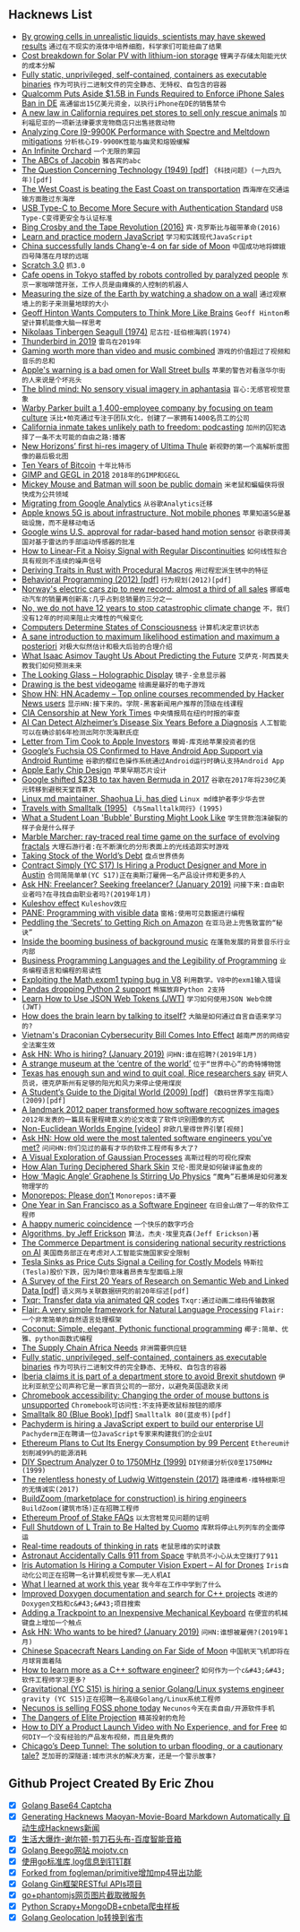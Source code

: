 ## Hacknews List


- [By growing cells in unrealistic liquids, scientists may have skewed results](https://www.theatlantic.com/science/archive/2019/01/cancer-culture-media-plasmax/579283/)  `通过在不现实的液体中培养细胞，科学家们可能扭曲了结果`
- [Cost breakdown for Solar PV with lithium-ion storage](https://pv-magazine-usa.com/2019/01/02/utility-scale-solar-power-plus-lithium-ion-storage-cost-breakdown/)  `锂离子存储太阳能光伏的成本分解`
- [Fully static, unprivileged, self-contained, containers as executable binaries](https://github.com/genuinetools/binctr#binctr)  `作为可执行二进制文件的完全静态、无特权、自包含的容器`
- [Qualcomm Puts Aside $1.5B in Funds Required to Enforce iPhone Sales Ban in DE](https://www.macrumors.com/2019/01/03/qualcomm-posts-bonds-for-german-iphone-ban/)  `高通留出15亿美元资金，以执行iPhone在DE的销售禁令`
- [A new law in California requires pet stores to sell only rescue animals](https://www.nytimes.com/2019/01/02/us/california-pet-store-rescue-law.html)  `加利福尼亚的一项新法律要求宠物商店只出售拯救动物`
- [Analyzing Core I9-9900K Performance with Spectre and Meltdown mitigations](https://www.anandtech.com/show/13659/analyzing-core-i9-9900k-performance-with-spectre-and-meltdown-hardware-mitigations)  `分析核心I9-9900K性能与幽灵和熔毁缓解`
- [An Infinite Orchard](http://www.alaricstephen.com/main-featured/2017/7/5/an-infinite-orchard)  `一个无限的果园`
- [The ABCs of Jacobin](https://www.cjr.org/special_report/the-abcs-of-jacobin-socialist-magazine.php/)  `雅各宾的abc`
- [The Question Concerning Technology (1949) [pdf]](https://www2.hawaii.edu/~freeman/courses/phil394/The%20Question%20Concerning%20Technology.pdf)  `《科技问题》(一九四九年)[pdf]`
- [The West Coast is beating the East Coast on transportation](https://www.nytimes.com/2019/01/01/nyregion/transportation-east-coast-vs-west-coast.html)  `西海岸在交通运输方面胜过东海岸`
- [USB Type-C to Become More Secure with Authentication Standard](http://www.eweek.com/security/usb-type-c-to-become-more-secure-with-authentication-standard)  `USB Type-C变得更安全与认证标准`
- [Bing Crosby and the Tape Revolution (2016)](https://theaudiophileman.com/bing-crosby-tape-revolution/)  `宾·克罗斯比与磁带革命(2016)`
- [Learn and practice modern JavaScript](https://learnjavascript.online/)  `学习和实践现代JavaScript`
- [China successfully lands Chang&#39;e-4 on far side of Moon](http://www.planetary.org/blogs/jason-davis/change4-success.html)  `中国成功地将嫦娥四号降落在月球的远端`
- [Scratch 3.0](https://scratch.mit.edu/discuss/topic/326861/)  `抓3.0`
- [Cafe opens in Tokyo staffed by robots controlled by paralyzed people](https://soranews24.com/2018/11/29/cafe-opens-in-tokyo-staffed-by-robots-controlled-by-paralyzed-people/)  `东京一家咖啡馆开张，工作人员是由瘫痪的人控制的机器人`
- [Measuring the size of the Earth by watching a shadow on a wall](https://www.solipsys.co.uk/new/LatitudeCorrection.html?sa03h)  `通过观察墙上的影子来测量地球的大小`
- [Geoff Hinton Wants Computers to Think More Like Brains](https://www.wired.com/story/googles-ai-guru-computers-think-more-like-brains/)  `Geoff Hinton希望计算机能像大脑一样思考`
- [Nikolaas Tinbergen Seagull (1974)](https://www.nytimes.com/1974/04/07/archives/nikolaas-tinbergen-seagull-paul-ferris-is-a-british-freelance-who.html)  `尼古拉·廷伯根海鸥(1974)`
- [Thunderbird in 2019](https://blog.mozilla.org/thunderbird/2019/01/thunderbird-in-2019/)  `雷鸟在2019年`
- [Gaming worth more than video and music combined](https://www.bbc.co.uk/news/technology-46746593)  `游戏的价值超过了视频和音乐的总和`
- [Apple&#39;s warning is a bad omen for Wall Street bulls](https://www.reuters.com/article/us-usa-stocks-apple/apples-warning-a-bad-omen-for-wall-street-bulls-idUSKCN1OX01P)  `苹果的警告对看涨华尔街的人来说是个坏兆头`
- [The blind mind: No sensory visual imagery in aphantasia](https://www.ncbi.nlm.nih.gov/pubmed/29175093)  `盲心:无感官视觉意象`
- [Warby Parker built a 1,400-employee company by focusing on team culture](https://jilt.com/upsell/warby-parker-culture/)  `沃比•帕克通过专注于团队文化，创建了一家拥有1400名员工的公司`
- [California inmate takes unlikely path to freedom: podcasting](http://www.therepublic.com/2019/01/02/us-podcasting-inmate/)  `加州的囚犯选择了一条不太可能的自由之路:播客`
- [New Horizons’ first hi-res imagery of Ultima Thule](http://pluto.jhuapl.edu/News-Center/News-Article.php?page=20190102)  `新视野的第一个高解析度图像的最后极北图`
- [Ten Years of Bitcoin](https://bitcoin.clarkmoody.com/posts/ten-years-bitcoin)  `十年比特币`
- [GIMP and GEGL in 2018](https://www.gimp.org/news/2019/01/02/gimp-and-gegl-in-2018/)  `2018年的GIMP和GEGL`
- [Mickey Mouse and Batman will soon be public domain](https://arstechnica.com/tech-policy/2019/01/a-whole-years-worth-of-works-just-fell-into-the-public-domain/)  `米老鼠和蝙蝠侠将很快成为公共领域`
- [Migrating from Google Analytics](https://thomashunter.name/posts/2018-12-28-migrating-from-google-analytics)  `从谷歌Analytics迁移`
- [Apple knows 5G is about infrastructure, Not mobile phones](https://www.cringely.com/2018/11/21/apple-knows-5g-is-about-infrastructure-not-mobile-phones/)  `苹果知道5G是基础设施，而不是移动电话`
- [Google wins U.S. approval for radar-based hand motion sensor](https://www.reuters.com/article/us-google-sensor/google-wins-u-s-approval-for-radar-based-hand-motion-sensor-idUSKCN1OV1SH)  `谷歌获得美国对基于雷达的手部运动传感器的批准`
- [How to Linear-Fit a Noisy Signal with Regular Discontinuities](https://www.jforbes.io/linear-fit-regular-discontinuities)  `如何线性拟合具有规则不连续的噪声信号`
- [Deriving Traits in Rust with Procedural Macros](https://naftuli.wtf/2019/01/02/rust-derive-macros/)  `用过程宏派生锈中的特征`
- [Behavioral Programming (2012) [pdf]](http://www.wisdom.weizmann.ac.il/~harel/papers/Behavioral%20programming%20.pdf)  `行为规划(2012)[pdf]`
- [Norway&#39;s electric cars zip to new record: almost a third of all sales](https://www.reuters.com/article/us-norway-autos/norways-electric-cars-zip-to-new-record-almost-a-third-of-all-sales-idUSKCN1OW0YP)  `挪威电动汽车的销量再创新高:几乎占到总销量的三分之一`
- [No, we do not have 12 years to stop catastrophic climate change](https://variable-variability.blogspot.com/2018/12/no-we-do-not-have-only-12-years-to-stop-climate-change.html)  `不，我们没有12年的时间来阻止灾难性的气候变化`
- [Computers Determine States of Consciousness](https://www.scientificamerican.com/article/computers-determine-states-of-consciousness/)  `计算机决定意识状态`
- [A sane introduction to maximum likelihood estimation and maximum a posteriori](http://blog.christianperone.com/2019/01/a-sane-introduction-to-maximum-likelihood-estimation-mle-and-maximum-a-posteriori-map/)  `对极大似然估计和极大后验的合理介绍`
- [What Isaac Asimov Taught Us About Predicting the Future](https://www.nytimes.com/2018/10/31/books/review/isaac-asimov-psychohistory.html)  `艾萨克·阿西莫夫教我们如何预测未来`
- [The Looking Glass – Holographic Display](https://i.lookingglassfactory.com/)  `镜子-全息显示器`
- [Drawing is the best videogame](https://thecreativeindependent.com/weekends/drawing-is-the-best-videogame-by-jeffrey-alan-scudder)  `绘画是最好的电子游戏`
- [Show HN: HN.Academy – Top online courses recommended by Hacker News users](https://hn.academy)  `显示HN:接下来的。学院-黑客新闻用户推荐的顶级在线课程`
- [CIA Censorship at New York Times](https://theintercept.com/2018/01/03/my-life-as-a-new-york-times-reporter-in-the-shadow-of-the-war-on-terror/)  `中央情报局在纽约时报的审查`
- [AI Can Detect Alzheimer’s Disease Six Years Before a Diagnosis](https://www.ucsf.edu/news/2018/12/412946/artificial-intelligence-can-detect-alzheimers-disease-brain-scans-six-years)  `人工智能可以在确诊前6年检测出阿尔茨海默氏症`
- [Letter from Tim Cook to Apple Investors](https://www.apple.com/newsroom/2019/01/letter-from-tim-cook-to-apple-investors/)  `蒂姆·库克给苹果投资者的信`
- [Google’s Fuchsia OS Confirmed to Have Android App Support via Android Runtime](https://9to5google.com/2019/01/02/android-runtime-app-support-fuchsia/?xyz)  `谷歌的樱红色操作系统通过Android运行时确认支持Android App`
- [Apple Early Chip Design](http://www.byrdsight.com/apple-macintosh/)  `苹果早期芯片设计`
- [Google shifted $23B to tax haven Bermuda in 2017](https://www.reuters.com/article/us-google-taxes-netherlands/google-shifted-23-billion-to-tax-haven-bermuda-in-2017-filing-idUSKCN1OX1G9)  `谷歌在2017年将230亿美元转移到避税天堂百慕大`
- [Linux md maintainer, Shaohua Li, has died](https://www.spinics.net/lists/raid/msg61993.html)  `Linux md维护者李少华去世`
- [Travels with Smalltalk (1995)](https://web.archive.org/web/20130612055149/http://www.mojowire.com/TravelsWithSmalltalk/DaveThomas-TravelsWithSmalltalk.htm)  `《与Smalltalk同行》(1995)`
- [What a Student Loan &#39;Bubble&#39; Bursting Might Look Like](https://www.vice.com/en_us/article/qvqw3x/what-a-student-loan-bubble-bursting-might-look-like)  `学生贷款泡沫破裂的样子会是什么样子`
- [Marble Marcher: ray-traced real time game on the surface of evolving fractals](https://codeparade.itch.io/marblemarcher)  `大理石游行者:在不断演化的分形表面上的光线追踪实时游戏`
- [Taking Stock of the World’s Debt](https://www.wsj.com/articles/taking-stock-of-the-worlds-debt-11545906600)  `盘点世界债务`
- [Contract Simply (YC S17) Is Hiring a Product Designer and More in Austin](https://hire.withgoogle.com/public/jobs/contractsimplycom)  `合同简简单单(YC S17)正在奥斯汀雇佣一名产品设计师和更多的人`
- [Ask HN: Freelancer? Seeking freelancer? (January 2019)](item?id=18807016)  `问接下来:自由职业者吗?在寻找自由职业者吗?(2019年1月)`
- [Kuleshov effect](https://en.wikipedia.org/wiki/Kuleshov_effect)  `Kuleshov效应`
- [PANE: Programming with visible data](http://joshuahhh.com/projects/pane/)  `窗格:使用可见数据进行编程`
- [Peddling the ‘Secrets’ to Getting Rich on Amazon](https://www.theatlantic.com/technology/archive/2019/01/men-peddling-secrets-getting-rich-amazon/578443/)  `在亚马逊上兜售致富的“秘诀”`
- [Inside the booming business of background music](https://www.theguardian.com/news/2018/nov/06/inside-the-booming-business-of-background-music)  `在蓬勃发展的背景音乐行业内部`
- [Business Programming Languages and the Legibility of Programming](https://www.computer.org/csdl/mags/an/2018/02/man2018020017.html)  `业务编程语言和编程的易读性`
- [Exploiting the Math.expm1 typing bug in V8](https://abiondo.me/2019/01/02/exploiting-math-expm1-v8/)  `利用数学。V8中的exm1输入错误`
- [Pandas dropping Python 2 support](https://twitter.com/jakevdp/status/1080583192803823616)  `熊猫放弃Python 2支持`
- [Learn How to Use JSON Web Tokens (JWT)](https://github.com/dwyl/learn-json-web-tokens/blob/master/README.md)  `学习如何使用JSON Web令牌(JWT)`
- [How does the brain learn by talking to itself?](https://medicalxpress.com/news/2019-01-brain.html)  `大脑是如何通过自言自语来学习的?`
- [Vietnam&#39;s Draconian Cybersecurity Bill Comes Into Effect](https://www.securityweek.com/vietnams-draconian-cybersecurity-bill-comes-effect)  `越南严厉的网络安全法案生效`
- [Ask HN: Who is hiring? (January 2019)](item?id=18807017)  `问HN:谁在招聘?(2019年1月)`
- [A strange museum at the ‘centre of the world’](http://www.bbc.com/travel/story/20190101-a-strange-museum-at-the-centre-of-the-world)  `位于“世界中心”的奇特博物馆`
- [Texas has enough sun and wind to quit coal, Rice researchers say](https://www.houstonchronicle.com/business/energy/article/Texas-has-enough-sun-and-wind-to-quit-coal-Rice-13501700.php)  `研究人员说，德克萨斯州有足够的阳光和风力来停止使用煤炭`
- [A Student’s Guide to the Digital World (2009) [pdf]](https://ocw.mit.edu/courses/electrical-engineering-and-computer-science/6-004-computation-structures-spring-2009/study-materials/MIT6_004s09_study_digital_guide.pdf)  `《数码世界学生指南》(2009)[pdf]`
- [A landmark 2012 paper transformed how software recognizes images](https://arstechnica.com/science/2018/12/how-computers-got-shockingly-good-at-recognizing-images/)  `2012年发表的一篇具有里程碑意义的论文改变了软件识别图像的方式`
- [Non-Euclidean Worlds Engine [video]](https://www.youtube.com/watch?v=kEB11PQ9Eo8)  `非欧几里得世界引擎[视频]`
- [Ask HN: How old were the most talented software engineers you&#39;ve met?](item?id=18812643)  `问问HN:你们见过的最有才华的软件工程师有多大了?`
- [A Visual Exploration of Gaussian Processes](https://www.jgoertler.com/visual-exploration-gaussian-processes/)  `高斯过程的可视化探索`
- [How Alan Turing Deciphered Shark Skin](http://nautil.us/issue/68/context/how-alan-turing-deciphered-shark-skin)  `艾伦·图灵是如何破译鲨鱼皮的`
- [How ‘Magic Angle’ Graphene Is Stirring Up Physics](https://www.nature.com/articles/d41586-018-07848-2)  `“魔角”石墨烯是如何激发物理学的`
- [Monorepos: Please don’t](https://medium.com/@mattklein123/monorepos-please-dont-e9a279be011b)  `Monorepos:请不要`
- [One Year in San Francisco as a Software Engineer](https://evertpot.com/a-look-back-at-sf/)  `在旧金山做了一年的软件工程师`
- [A happy numeric coincidence](https://blog.plover.com/math/power-digit-sum.html)  `一个快乐的数字巧合`
- [Algorithms, by Jeff Erickson](http://jeffe.cs.illinois.edu/teaching/algorithms/?)  `算法，杰夫·埃里克森(Jeff Erickson)著`
- [The Commerce Department is considering national security restrictions on AI](https://www.nytimes.com/2019/01/01/technology/artificial-intelligence-export-restrictions.html)  `美国商务部正在考虑对人工智能实施国家安全限制`
- [Tesla Sinks as Price Cuts Signal a Ceiling for Costly Models](https://www.bloomberg.com/news/articles/2019-01-02/tesla-cuts-prices-as-model-3-deliveries-narrowly-miss-estimates)  `特斯拉(Tesla)股价下跌，因为降价意味着昂贵车型面临上限`
- [A Survey of the First 20 Years of Research on Semantic Web and Linked Data [pdf]](https://hal.inria.fr/hal-01935898/document)  `语义网与关联数据研究的前20年综述[pdf]`
- [Txqr: Transfer data via animated QR codes](https://github.com/divan/txqr)  `Txqr:通过动画二维码传输数据`
- [Flair: A very simple framework for Natural Language Processing](https://github.com/zalandoresearch/flair)  `Flair:一个非常简单的自然语言处理框架`
- [Coconut: Simple, elegant, Pythonic functional programming](http://coconut-lang.org/)  `椰子:简单、优雅、python函数式编程`
- [The Supply Chain Africa Needs](https://theprepared.org/features/2018/12/22/the-supply-chain-africa-needs)  `非洲需要供应链`
- [Fully static, unprivileged, self-contained, containers as executable binaries](https://github.com/genuinetools/binctr)  `作为可执行二进制文件的完全静态、无特权、自包含的容器`
- [Iberia claims it is part of a department store to avoid Brexit shutdown](https://www.headforpoints.com/2019/01/03/iberia-claims-to-be-part-of-a-department-store-and-not-an-airline-to-avoid-brexit-shutdown/)  `伊比利亚航空公司声称它是一家百货公司的一部分，以避免英国退欧关闭`
- [Chromebook accessibility: Changing the order of mouse buttons is unsupported](https://shkspr.mobi/blog/2019/01/chromebooks-arent-accessible-and-google-doesnt-care/)  `Chromebook可访问性:不支持更改鼠标按钮的顺序`
- [Smalltalk 80 (Blue Book) [pdf]](http://stephane.ducasse.free.fr/FreeBooks/BlueBook/Bluebook.pdf)  `Smalltalk 80(蓝皮书)[pdf]`
- [Pachyderm is hiring a JavaScript expert to build our enterprise UI](https://jobs.lever.co/pachyderm/)  `Pachyderm正在聘请一位JavaScript专家来构建我们的企业UI`
- [Ethereum Plans to Cut Its Energy Consumption by 99 Percent](https://spectrum.ieee.org/computing/networks/ethereum-plans-to-cut-its-absurd-energy-consumption-by-99-percent)  `Ethereum计划削减99%的能源消耗`
- [DIY Spectrum Analyzer 0 to 1750MHz (1999)](http://lea.hamradio.si/~s53mv/spectana/sa.html)  `DIY频谱分析仪0至1750MHz (1999)`
- [The relentless honesty of Ludwig Wittgenstein (2017)](https://www.the-tls.co.uk/articles/public/ludwig-wittgenstein-honesty-ground/)  `路德维希·维特根斯坦的无情诚实(2017)`
- [BuildZoom (marketplace for construction) is hiring engineers](https://jobs.lever.co/buildzoom)  `BuildZoom(建筑市场)正在招聘工程师`
- [Ethereum Proof of Stake FAQs](https://github.com/ethereum/wiki/wiki/Proof-of-Stake-FAQs)  `以太宫桩常见问题的证明`
- [Full Shutdown of L Train to Be Halted by Cuomo](https://www.nytimes.com/2019/01/03/nyregion/l-train-shutdown.html)  `库默将停止L列列车的全面停运`
- [Real-time readouts of thinking in rats](http://news.mit.edu/2018/mit-picower-neurotechnology-provides-real-time-readouts-where-rats-think-they-are-1218)  `老鼠思维的实时读数`
- [Astronaut Accidentally Calls 911 from Space](https://www.newsweek.com/astronaut-accidentally-calls-911-space-1276892)  `宇航员不小心从太空拨打了911`
- [Iris Automation Is Hiring a Computer Vision Expert – AI for Drones](http://www.irisonboard.com/careers/)  `Iris自动化公司正在招聘一名计算机视觉专家——无人机AI`
- [What I learned at work this year](https://www.gatesnotes.com/About-Bill-Gates/Year-in-Review-2018)  `我今年在工作中学到了什么`
- [Improved Doxygen documentation and search for C&#43;&#43; projects](https://blog.magnum.graphics/meta/improved-doxygen-documentation-and-search/)  `改进的Doxygen文档和c&#43;&#43;项目搜索`
- [Adding a Trackpoint to an Inexpensive Mechanical Keyboard](https://geekhack.org/index.php?topic=98733.0)  `在便宜的机械键盘上增加一个触点`
- [Ask HN: Who wants to be hired? (January 2019)](item?id=18807015)  `问HN:谁想被雇佣?(2019年1月)`
- [Chinese Spacecraft Nears Landing on Far Side of Moon](https://www.nytimes.com/2019/01/02/world/asia/china-change-4-moon.html)  `中国航天飞机即将在月球背面着陆`
- [How to learn more as a C&#43;&#43; software engineer?](http://nullptr.nl/2019/01/better-cpp-software-engineer/)  `如何作为一个c&#43;&#43;软件工程师学习更多?`
- [Gravitational (YC S15) is hiring a senior Golang/Linux systems engineer](https://github.com/gravitational/careers/blob/master/systems-engineer-teleport.md)  `gravity (YC S15)正在招聘一名高级Golang/Linux系统工程师`
- [Necunos is selling FOSS phone today](item?id=18814491)  `Necunos今天在卖自由/开源软件手机`
- [The Dangers of Elite Projection](https://humantransit.org/2017/07/the-dangers-of-elite-projection.html)  `精英投射的危险`
- [How to DIY a Product Launch Video with No Experience, and for Free](https://clearfounder.com/how-to-diy-a-product-launch-video-with-no-experience-and-for-free/)  `如何DIY一个没有经验的产品发布视频，而且是免费的`
- [Chicago’s Deep Tunnel: The solution to urban flooding, or a cautionary tale?](https://slate.com/business/2019/01/chicagos-deep-tunnel-is-it-the-solution-to-urban-flooding-or-a-cautionary-tale.html?via=homepage_taps_top)  `芝加哥的深隧道:城市洪水的解决方案，还是一个警示故事?`

## Github Project Created By Eric Zhou

- [x] [Golang Base64 Captcha](https://github.com/mojocn/base64Captcha)
- [x] [Generating Hacknews Maoyan-Movie-Board Markdown Automatically 自动生成Hacknews新闻](https://github.com/dejavuzhou/md-genie)
- [x] [生活大爆炸-谢尔顿-剪刀石头布-百度智能音箱](https://github.com/mojocn/dueros-bang-game)
- [x] [Golang Beego网站 mojotv.cn](https://github.com/mojocn/www.mojotv.cn)
- [x] [使用go标准库,log信息到钉钉群](https://github.com/mojocn/dooger)
- [x] [Forked from fogleman/primitive增加mp4导出功能](https://github.com/mojocn/primitive)
- [x] [Golang Gin框架RESTful APIs项目](https://github.com/JJJJJJJerk/ezier-golang-web-api-framework)
- [x] [go+phantomjs网页图片截取微服务](https://github.com/mojocn/screen_shot)
- [x] [Python Scrapy+MongoDB+cnbeta爬虫样板](https://github.com/mojocn/scrapy_mongodb_boilerplate_cnbeta)
- [x] [Golang Geolocation Ip转换到省市](https://github.com/mojocn/ip2location)
